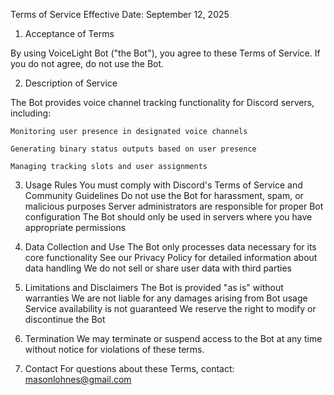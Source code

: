   Terms of Service
Effective Date: September 12, 2025

1. Acceptance of Terms

By using VoiceLight Bot ("the Bot"), you agree to these Terms of Service. If you do not agree, do not use the Bot.

2. Description of Service

The Bot provides voice channel tracking functionality for Discord servers, including:

    Monitoring user presence in designated voice channels
  
    Generating binary status outputs based on user presence
  
    Managing tracking slots and user assignments

3. Usage Rules
You must comply with Discord's Terms of Service and Community Guidelines
Do not use the Bot for harassment, spam, or malicious purposes
Server administrators are responsible for proper Bot configuration
The Bot should only be used in servers where you have appropriate permissions

4. Data Collection and Use
The Bot only processes data necessary for its core functionality
See our Privacy Policy for detailed information about data handling
We do not sell or share user data with third parties

5. Limitations and Disclaimers
The Bot is provided "as is" without warranties
We are not liable for any damages arising from Bot usage
Service availability is not guaranteed
We reserve the right to modify or discontinue the Bot

6. Termination
We may terminate or suspend access to the Bot at any time without notice for violations of these terms.

7. Contact
For questions about these Terms, contact: masonlohnes@gmail.com
